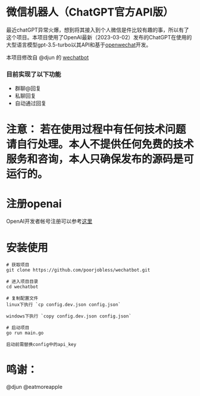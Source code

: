 # 微信机器人（ChatGPT官方API版）
最近chatGPT异常火爆，想到将其接入到个人微信是件比较有趣的事，所以有了这个项目。本项目使用了OpenAI最新（2023-03-02）发布的ChatGPT在使用的大型语言模型gpt-3.5-turbo以其API和基于[openwechat](https://github.com/eatmoreapple/openwechat)开发。

本项目修改自 @djun 的 [wechatbot](https://github.com/djun/wechatbot)

### 目前实现了以下功能
 + 群聊@回复
 + 私聊回复
 + 自动通过回复
 
# 注意： 若在使用过程中有任何技术问题请自行处理。本人不提供任何免费的技术服务和咨询，本人只确保发布的源码是可运行的。

# 注册openai
OpenAI开发者帐号注册可以参考[这里](https://juejin.cn/post/7173447848292253704)

# 安装使用
````
# 获取项目
git clone https://github.com/poorjobless/wechatbot.git

# 进入项目目录
cd wechatbot

# 复制配置文件
linux下执行 `cp config.dev.json config.json`

windows下执行 `copy config.dev.json config.json`

# 启动项目
go run main.go

启动前需替换config中的api_key
````

# 鸣谢：
@djun
@eatmoreapple
